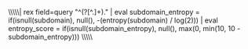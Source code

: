 \\\\\\\\\\| rex field=query "^(?<subdomain>[^.]+)\." | eval subdomain_entropy = if(isnull(subdomain), null(), -(entropy(subdomain) / log(2))) | eval entropy_score = if(isnull(subdomain_entropy), null(), max(0, min(10, 10 - subdomain_entropy))) \\\\\\\\\\

